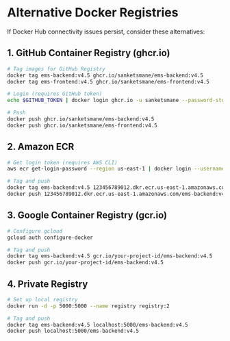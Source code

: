 # Alternative Docker Registries

If Docker Hub connectivity issues persist, consider these alternatives:

## 1. GitHub Container Registry (ghcr.io)
```bash
# Tag images for GitHub Registry
docker tag ems-backend:v4.5 ghcr.io/sanketsmane/ems-backend:v4.5
docker tag ems-frontend:v4.5 ghcr.io/sanketsmane/ems-frontend:v4.5

# Login (requires GitHub token)
echo $GITHUB_TOKEN | docker login ghcr.io -u sanketsmane --password-stdin

# Push
docker push ghcr.io/sanketsmane/ems-backend:v4.5
docker push ghcr.io/sanketsmane/ems-frontend:v4.5
```

## 2. Amazon ECR
```bash
# Get login token (requires AWS CLI)
aws ecr get-login-password --region us-east-1 | docker login --username AWS --password-stdin 123456789012.dkr.ecr.us-east-1.amazonaws.com

# Tag and push
docker tag ems-backend:v4.5 123456789012.dkr.ecr.us-east-1.amazonaws.com/ems-backend:v4.5
docker push 123456789012.dkr.ecr.us-east-1.amazonaws.com/ems-backend:v4.5
```

## 3. Google Container Registry (gcr.io)
```bash
# Configure gcloud
gcloud auth configure-docker

# Tag and push
docker tag ems-backend:v4.5 gcr.io/your-project-id/ems-backend:v4.5
docker push gcr.io/your-project-id/ems-backend:v4.5
```

## 4. Private Registry
```bash
# Set up local registry
docker run -d -p 5000:5000 --name registry registry:2

# Tag and push
docker tag ems-backend:v4.5 localhost:5000/ems-backend:v4.5
docker push localhost:5000/ems-backend:v4.5
```
